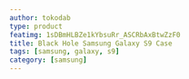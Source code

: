 ```yaml
---
author: tokodab
type: product
featimg: 1sDBmHLBZe1kYbsuRr_ASCRbAxBtwZzF0
title: Black Hole Samsung Galaxy S9 Case
tags: [samsung, galaxy, s9]
category: [samsung]
---
```

